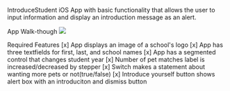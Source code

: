 IntroduceStudent
iOS App with basic functionality that allows the user to input information and display an introduction message as an alert.

App Walk-though
![](http://i.imgur.com/KeXxnksh.gif)

Required Features
[x] App displays an image of a school's logo
[x] App has three textfields for first, last, and school names
[x] App has a segmented control that changes student year
[x] Number of pet matches label is increased/decreased by stepper
[x] Switch makes a statement about wanting more pets or not(true/false)
[x] Introduce yourself button shows alert box with an introduciton and dismiss button
